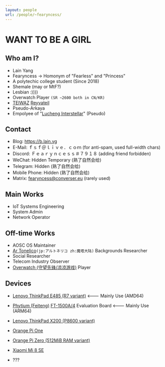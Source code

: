 ```yaml
---
layout: people
url: /people/~fearyncess/
---
```


WANT TO BE A GIRL
===================

Who am I?
-----------
- Lain Yang
- Fearyncess -> Homonym of "Fearless" and "Princess"
- A polytechic college student (Since 2018)
- Shemale (may or MtF?)
- Lesbian :))))
- Overwatch Player `(SR ~2600 both in CN/KR)`
- [TEIWAZ](https://artonelico.fandom.com/wiki/Mir) [Reyvateil](https://artonelico.fandom.com/wiki/Reyvateil)
- Pseudo-Arkaya
- Empolyee of "[Lucheng Interstellar](https://overwatch.gamepedia.com/Lucheng_Interstellar)" (Pseudo)

Contact
---------
- Blog: https://b.lain.vg
- E-Mail: ｆｓｆ＠ｌｉｖｅ．ｃｏｍ (for anti-spam, used full-width chars)
- Discord: Ｆｅａｒｙｎｃｅｓｓ＃７９１８ (adding friend forbidden)
- WeChat: Hidden Temporary (熟了自然会给)
- Telegram: Hidden (熟了自然会给)
- Mobile Phone: Hidden (熟了自然会给)
- Matrix: fearyncess@converser.eu (rarely used)

Main Works
------------
- IoT Systems Engineering
- System Admin
- Network Operator

<!--
Dev Stacks
------------
- C
- Rust
- NodeJS
- Web Design (HTML5/CSS)
- Python
- Scheme
- C#
-->

Off-time Works 
----------------
- AOSC OS Maintainer
- [Ar Tonelico](https://en.wikipedia.org/wiki/Ar_tonelico)`(jp:アルトネリコ zh:魔塔大陆)` Backgrounds Researcher
- Social Researcher
- Telecom Industry Observer
- [Overwatch (守望先锋/凉凉游戏)](https://playoverwatch.com) Player

Devices
---------
- [Lenovo ThinkPad E485 (R7 variant)](https://www.thinkwiki.org/wiki/Category:E485)  <--- Mainly Use (AMD64)
- [Phytium (Feiteng)](https://phytium.com.cn/) [FT-1500A/4](https://en.wikichip.org/wiki/phytium/feiteng/ft-1500a-4) Evaluation Board <--- Mainly Use (ARM64)
- [Lenovo ThinkPad X200 (P8600 variant)](https://www.thinkwiki.org/wiki/Category:X200)
- [Orange Pi One](https://linux-sunxi.org/Xunlong_Orange_Pi_One)
- [Orange Pi Zero (512MiB RAM variant)](https://linux-sunxi.org/Xunlong_Orange_Pi_Zero)
- [Xiaomi Mi 8 SE](https://www.gsmarena.com/xiaomi_mi_8_se-9219.php)

- ???

